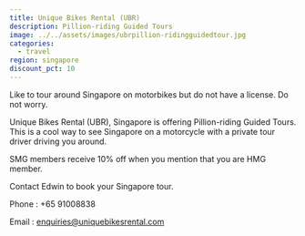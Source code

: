 ```yaml
---
title: Unique Bikes Rental (UBR)
description: Pillion-riding Guided Tours
image: ../../assets/images/ubrpillion-ridingguidedtour.jpg
categories:
  - travel
region: singapore
discount_pct: 10
---
```


Like to tour around Singapore on motorbikes but do not have a license. Do not worry.

Unique Bikes Rental (UBR), Singapore is offering Pillion-riding Guided Tours. This is a cool way to see Singapore on a motorcycle with a private tour driver driving you around.

SMG members receive 10% off when you mention that you are HMG member.

Contact Edwin to book your Singapore tour.

Phone : +65 91008838

Email : enquiries@uniquebikesrental.com
